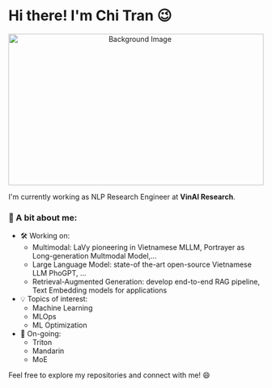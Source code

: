 # Hi there! I'm Chi Tran 😉

<!-- Background Image -->
<p align="center">
  <img src="https://4kwallpapers.com/images/walls/thumbs_3t/19885.jpg" alt="Background Image" style="width:100%; height:300px; object-fit:cover;">
</p>

I'm currently working as NLP Research Engineer at **VinAI Research**.

### 🌟 A bit about me:
- 🛠 Working on:
  - Multimodal: LaVy pioneering in Vietnamese MLLM, Portrayer as Long-generation Multmodal Model,... 
  - Large Language Model: state-of the-art open-source Vietnamese LLM PhoGPT, ...
  - Retrieval-Augmented Generation: develop end-to-end RAG pipeline, Text Embedding models for applications  
- 💡 Topics of interest:
  - Machine Learning
  - MLOps 
  - ML Optimization
- 🌱 On-going:
  - Triton
  - Mandarin
  - MoE

Feel free to explore my repositories and connect with me! 😄
